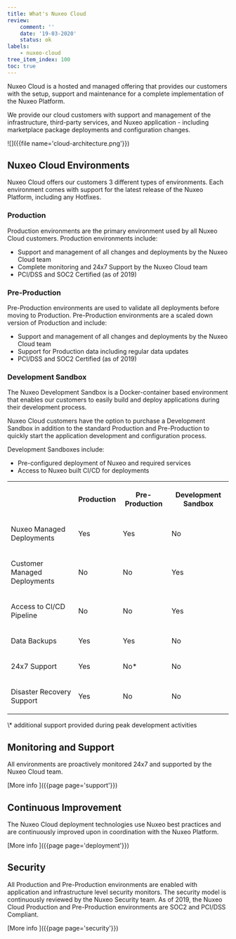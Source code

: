 ```yaml
---
title: What's Nuxeo Cloud
review:
    comment: ''
    date: '19-03-2020'
    status: ok
labels:
    - nuxeo-cloud
tree_item_index: 100
toc: true
---
```


Nuxeo Cloud is a hosted and managed offering that provides our customers with the setup, support and maintenance for a complete implementation of the Nuxeo Platform.

We provide our cloud customers with support and management of the infrastructure, third-party services, and Nuxeo application - including marketplace package deployments and configuration changes.

![]({{file name='cloud-architecture.png'}})

## Nuxeo Cloud Environments

Nuxeo Cloud offers our customers 3 different types of environments. Each environment comes with support for the latest release of the Nuxeo Platform, including any Hotfixes.

### Production

Production environments are the primary environment used by all Nuxeo Cloud customers. Production environments include:

- Support and management of all changes and deployments by the Nuxeo Cloud team
- Complete monitoring and 24x7 Support by the Nuxeo Cloud team
- PCI/DSS and SOC2 Certified (as of 2019)

### Pre-Production

Pre-Production environments are used to validate all deployments before moving to Production. Pre-Production environments are a scaled down version of Production and include:

- Support and management of all changes and deployments by the Nuxeo Cloud team
- Support for Production data including regular data updates
- PCI/DSS and SOC2 Certified (as of 2019)

### Development Sandbox

The Nuxeo Development Sandbox is a Docker-container based environment that enables our customers to easily build and deploy applications during their development process.

Nuxeo Cloud customers have the option to purchase a Development Sandbox in addition to the standard Production and Pre-Production to quickly start the application development and configuration process.

Development Sandboxes include:

- Pre-configured deployment of Nuxeo and required services
- Access to Nuxeo built CI/CD for deployments

<div class="pm-table-wrapper">
<table data-number-column="false">
<tbody>
<tr>
<th rowspan="1" colspan="1" class="ak-renderer-tableHeader-sortable-column">
<p data-renderer-start-pos="3651">&nbsp;</p>
</th>
<th rowspan="1" colspan="1" class="ak-renderer-tableHeader-sortable-column">
<p data-renderer-start-pos="3655"><strong>Production</strong></p>
</div>
</th><th rowspan="1" colspan="1" class="ak-renderer-tableHeader-sortable-column">
<div class="fabric-editor-block-mark sc-bwCtUz iXkdcO" data-align="center">
<p data-renderer-start-pos="3669"><strong>Pre-Production</strong></p>
</div>
</th>
<th rowspan="1" colspan="1" class="ak-renderer-tableHeader-sortable-column"><div class="fabric-editor-block-mark sc-bwCtUz iXkdcO" data-align="center">
<p data-renderer-start-pos="3687"><strong>Development Sandbox</strong></p>
</div>
<figure class="ak-renderer-tableHeader-sorting-icon ak-renderer-tableHeader-sorting-icon__no-order">
</th>
</tr>
<tr>
<td rowspan="1" colspan="1">
<p data-renderer-start-pos="4543">Nuxeo Managed Deployments</p>
</td>
<td rowspan="1" colspan="1">
<div class="fabric-editor-block-mark sc-bwCtUz iXkdcO" data-align="center">
<p data-renderer-start-pos="4559">Yes</p>
</div>
</td>
<td rowspan="1" colspan="1">
<div class="fabric-editor-block-mark sc-bwCtUz iXkdcO" data-align="center">
<p data-renderer-start-pos="4566">Yes</p>
</div>
</td>
<td rowspan="1" colspan="1">
<div class="fabric-editor-block-mark sc-bwCtUz iXkdcO" data-align="center">
<p data-renderer-start-pos="4573">No</p>
</div>
</td>
</tr>
<tr>
<td rowspan="1" colspan="1">
<p data-renderer-start-pos="4378">Customer Managed Deployments</p>
</td>
<td rowspan="1" colspan="1">
<div class="fabric-editor-block-mark sc-bwCtUz iXkdcO" data-align="center">
<p data-renderer-start-pos="4398">No</p>
</div>
</td>
<td rowspan="1" colspan="1">
<div class="fabric-editor-block-mark sc-bwCtUz iXkdcO" data-align="center">
<p data-renderer-start-pos="4404">No</p>
</div>
</td>
<td rowspan="1" colspan="1">
<div class="fabric-editor-block-mark sc-bwCtUz iXkdcO" data-align="center">
<p data-renderer-start-pos="4410">Yes</p>
</div>
</td>
</tr>
<tr>
<td rowspan="1" colspan="1">
<p data-renderer-start-pos="4425">Access to CI/CD Pipeline</p>
</td>
<td rowspan="1" colspan="1">
<div class="fabric-editor-block-mark sc-bwCtUz iXkdcO" data-align="center">
<p data-renderer-start-pos="4456">No</p>
</div>
</td>
<td rowspan="1" colspan="1">
<div class="fabric-editor-block-mark sc-bwCtUz iXkdcO" data-align="center">
<p data-renderer-start-pos="4463">No</p>
</div>
</td>
<td rowspan="1" colspan="1">
<div class="fabric-editor-block-mark sc-bwCtUz iXkdcO" data-align="center">
<p data-renderer-start-pos="4470">Yes</p>
</div>
</td>
</tr>
<tr>
<td rowspan="1" colspan="1">
<p data-renderer-start-pos="4597">Data Backups</p>
</td>
<td rowspan="1" colspan="1">
<div class="fabric-editor-block-mark sc-bwCtUz iXkdcO" data-align="center">
<p data-renderer-start-pos="4621">Yes</p>
</div>
</td>
<td rowspan="1" colspan="1">
<div class="fabric-editor-block-mark sc-bwCtUz iXkdcO" data-align="center">
<p data-renderer-start-pos="4628">Yes</p>
</div>
</td>
<td rowspan="1" colspan="1">
<div class="fabric-editor-block-mark sc-bwCtUz iXkdcO" data-align="center">
<p data-renderer-start-pos="4635">No</p>
</div>
</td>
</tr>
<tr>
<td rowspan="1" colspan="1">
<p data-renderer-start-pos="4485">24x7 Support</p>
</td>
<td rowspan="1" colspan="1">
<div class="fabric-editor-block-mark sc-bwCtUz iXkdcO" data-align="center">
<p data-renderer-start-pos="4516">Yes</p>
</div>
</td>
<td rowspan="1" colspan="1">
<div class="fabric-editor-block-mark sc-bwCtUz iXkdcO" data-align="center">
<p data-renderer-start-pos="4522">No*</p>
</div>
</td>
<td rowspan="1" colspan="1">
<div class="fabric-editor-block-mark sc-bwCtUz iXkdcO" data-align="center">
<p data-renderer-start-pos="4528">No</p>
</div>
</td>
</tr>
<tr>
<td rowspan="1" colspan="1">
<p data-renderer-start-pos="4485">Disaster Recovery Support</p>
</td>
<td rowspan="1" colspan="1">
<div class="fabric-editor-block-mark sc-bwCtUz iXkdcO" data-align="center">
<p data-renderer-start-pos="4516">Yes</p>
</div>
</td>
<td rowspan="1" colspan="1">
<div class="fabric-editor-block-mark sc-bwCtUz iXkdcO" data-align="center">
<p data-renderer-start-pos="4522">No</p>
</div>
</td>
<td rowspan="1" colspan="1">
<div class="fabric-editor-block-mark sc-bwCtUz iXkdcO" data-align="center">
<p data-renderer-start-pos="4528">No</p>
</div>
</td>
</tr>
</tbody>
</table>
</div>
\* additional support provided during peak development activities

## Monitoring and Support

All environments are proactively monitored 24x7 and supported by the Nuxeo Cloud team.

[More info&nbsp;<i class="fa fa-long-arrow-right" aria-hidden="true"></i>]({{page page='support'}})

## Continuous Improvement

The Nuxeo Cloud deployment technologies use Nuxeo best practices and are continuously improved upon in coordination with the Nuxeo Platform.

[More info&nbsp;<i class="fa fa-long-arrow-right" aria-hidden="true"></i>]({{page page='deployment'}})

## Security

All Production and Pre-Production environments are enabled with application and infrastructure level security monitors. The security model is continuously reviewed by the Nuxeo Security team. As of 2019, the Nuxeo Cloud Production and Pre-Production environments are SOC2 and PCI/DSS Compliant.

[More info&nbsp;<i class="fa fa-long-arrow-right" aria-hidden="true"></i>]({{page page='security'}})
